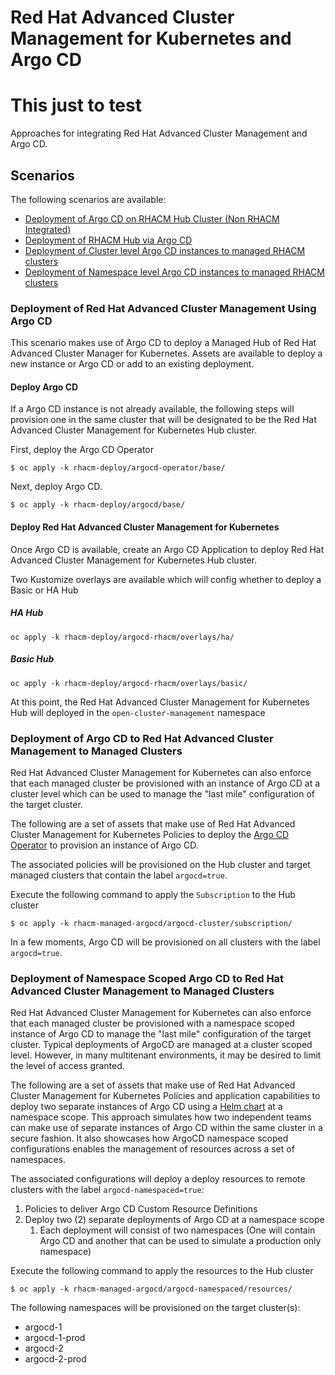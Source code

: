 # Red Hat Advanced Cluster Management for Kubernetes and Argo CD
# This just to test

Approaches for integrating Red Hat Advanced Cluster Management and Argo CD.

## Scenarios

The following scenarios are available:

* [Deployment of Argo CD on RHACM Hub Cluster (Non RHACM Integrated)](#deploy-argo-cd)
* [Deployment of RHACM Hub via Argo CD](#deploy-red-hat-advanced-cluster-management-for-kubernetes)
* [Deployment of Cluster level Argo CD instances to managed RHACM clusters](#deployment-of-argo-cd-to-red-hat-advanced-cluster-management-to-managed-clusters)
* [Deployment of Namespace level Argo CD instances to managed RHACM clusters](#deployment-of-namespace-level-argo-cd-instances-to-managed-rhacm-clusters)

### Deployment of Red Hat Advanced Cluster Management Using Argo CD

This scenario makes use of Argo CD to deploy a Managed Hub of Red Hat Advanced Cluster Manager for Kubernetes. Assets are available to deploy a new instance or Argo CD or add to an existing deployment.

#### Deploy Argo CD

If a Argo CD instance is not already available, the following steps will provision one in the same cluster that will be designated to be the Red Hat Advanced Cluster Management for Kubernetes Hub cluster.

First, deploy the Argo CD Operator

```
$ oc apply -k rhacm-deploy/argocd-operator/base/
```

Next, deploy Argo CD.

```
$ oc apply -k rhacm-deploy/argocd/base/
```

#### Deploy Red Hat Advanced Cluster Management for Kubernetes

Once Argo CD is available, create an Argo CD Application to deploy Red Hat Advanced Cluster Management for Kubernetes Hub cluster.

Two Kustomize overlays are available which will config whether to deploy a Basic or HA Hub

##### HA Hub

```
oc apply -k rhacm-deploy/argocd-rhacm/overlays/ha/
```

##### Basic Hub

```
oc apply -k rhacm-deploy/argocd-rhacm/overlays/basic/
```


At this point, the Red Hat Advanced Cluster Management for Kubernetes Hub will deployed in the `open-cluster-management` namespace

### Deployment of Argo CD to Red Hat Advanced Cluster Management to Managed Clusters

Red Hat Advanced Cluster Management for Kubernetes can also enforce that each managed cluster be provisioned with an instance of Argo CD at a cluster level which can be used to manage the "last mile" configuration of the target cluster.

The following are a set of assets that make use of Red Hat Advanced Cluster Management for Kubernetes Policies to deploy the [Argo CD Operator](https://argocd-operator.readthedocs.io/en/latest/reference/argocd/#) to provision an instance of Argo CD.

The associated policies will be provisioned on the Hub cluster and target managed clusters that contain the label `argocd=true`.

Execute the following command to apply the `Subscription` to the Hub cluster

```
$ oc apply -k rhacm-managed-argocd/argocd-cluster/subscription/ 
```

In a few moments, Argo CD will be provisioned on all clusters with the label `argocd=true`.

### Deployment of Namespace Scoped Argo CD to Red Hat Advanced Cluster Management to Managed Clusters

Red Hat Advanced Cluster Management for Kubernetes can also enforce that each managed cluster be provisioned with a namespace scoped instance of Argo CD to manage the "last mile" configuration of the target cluster. Typical deployments of ArgoCD are managed at a cluster scoped level. However, in many multitenant environments, it may be desired to limit the level of access granted.

The following are a set of assets that make use of Red Hat Advanced Cluster Management for Kubernetes Policies and application capabilities to deploy two separate instances of Argo CD using a [Helm chart](https://helm.sh/) at a namespace scope. This approach simulates how two independent teams can make use of separate instances of Argo CD within the same cluster in a secure fashion. It also showcases how ArgoCD namespace scoped configurations enables the management of resources across a set of namespaces.

The associated configurations will deploy a deploy resources to remote clusters with the label `argocd-namespaced=true`:

1. Policies to deliver Argo CD Custom Resource Definitions
2. Deploy two (2) separate deployments of Argo CD at a namespace scope
    1. Each deployment will consist of two namespaces (One will contain Argo CD and another that can be used to simulate a production only namespace)

Execute the following command to apply the resources to the Hub cluster

```
$ oc apply -k rhacm-managed-argocd/argocd-namespaced/resources/ 
```

The following namespaces will be provisioned on the target cluster(s):

* argocd-1
* argocd-1-prod
* argocd-2
* argocd-2-prod
